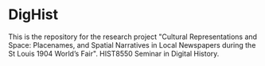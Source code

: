 # DigHist
This is the repository for the research project "Cultural Representations and Space: Placenames, and Spatial Narratives in Local Newspapers during the St Louis 1904 World’s Fair". HIST8550 Seminar in Digital History.
